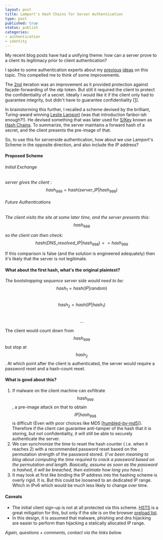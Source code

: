 ```yaml
---
layout: post
title: Lamport's Hash Chains for Server Authentication
type: post
published: true
status: publish
categories:
- authentication
- identity
---
```

My recent blog posts have had a unifying theme: how can a server prove to a client its legitimacy prior to client authentication?

I spoke to some authentication experts about my [previous](/2016/08/02/serverside-otp-part1/) [ideas](/2016/08/05/serverside-otp-part2/) on this topic.
This compelled me to think of some improvements.

The [2nd](/2016/08/05/serverside-otp-part2/) iteration was an improvement as it provided protection against façade-forwarding of the otp token. But still it required the client to protect the confidentiality of a secret. Ideally I would like it if the client only had to guarantee integrity, but didn't have to guarantee confidentiality [[1](https://en.wikipedia.org/wiki/Information_security#Key_concepts)]. 

In brainstorming this further, I recalled a scheme devised by the brilliant, Turing-award winning [Leslie Lamport](https://en.wikipedia.org/wiki/Leslie_Lamport) (was that introduction fanboi-ish enough?!). He devised something that was later used for [S/Key](https://en.wikipedia.org/wiki/S/KEY) known as [Hash Chains](https://en.wikipedia.org/wiki/Hash_chain). To summarize, the server maintains a forward hash of a secret, and the client presents the pre-image of that.

So, to use this for serverside authentication, how about we use Lamport's Scheme in the opposite direction, and also include the IP address?

#### Proposed Scheme

###### Initial Exchange  
*server gives the client :*          
$$hash_{999} = hash(server\_IP|hash_{998})$$

###### Future Authentications
*The client visits the site at some later time, and the server presents this:*             
$$hash_{998}$$

*so the client can then check:*         
$$hash(DNS\_resolved\_IP|hash_{998}) == hash_{999}$$     

If this comparison is false (and the solution is engineered adequately) then it's likely that the server is not legitimate.

#### What about the first hash, what's the original plaintext?

*The bootstrapping sequence server side would need to be:*              
$$hash_{1} = hash(IP|random)$$           
$$hash_{2} = hash(IP|hash_{1})$$               
$$...$$              

The client would count down from $$hash_{999}$$ but stop at $$hash_{2}$$. At which point after the client is authenticated, the server would require a password reset and a hash-count reset.

#### What is good about this?

1. If malware on the client machine can exfiltrate $$hash_{999}$$, a pre-image attack on that to obtain 
$$IP|hash_{998}$$ is difficult (Even with poor choices like MD5 [[humbled-by-md5](/2016/05/05/humbled-by-md5/)]). Therefore if the client can guarantee anti-tamper of the hash that it is storing, but not confidentiality, it will still be able to securely authenticate the server.
2. We can synchronize the time to reset the hash counter ( i.e. when it reaches 2) with a recommended password reset based on the permutation strength of the password stored. (*I've been meaning to blog about computing the time required to crack a password based on the permutation and length. Basically, assume as soon as the password is hashed, it will be breached, then estimate how long you have.*)     
3. It may look at first like binding the IP address into the hashing scheme is overly rigid. It is. But this could be loosened to an dedicated IP range. Which in IPv6 which would be much less likely to change over time.

#### Caveats

* The initial client sign-up is not at all protected via this scheme. [HSTS](https://en.wikipedia.org/wiki/HTTP_Strict_Transport_Security) is a great mitigation for this, but only if the site is on the browser [preload list](https://hstspreload.appspot.com/).
* In this design, it is assumed that malware, phishing and dns hijacking are easier to perform than hijacking a statically allocated IP range. 

*Again, questions + comments, contact via the links below.*
